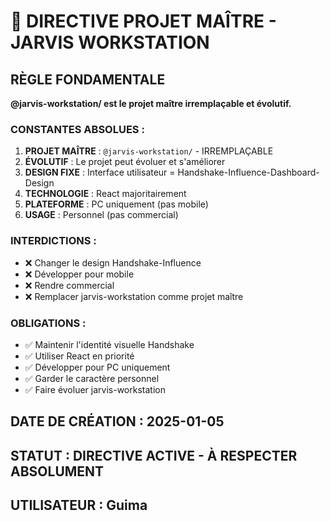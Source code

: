 # 🎯 DIRECTIVE PROJET MAÎTRE - JARVIS WORKSTATION

## **RÈGLE FONDAMENTALE**

**@jarvis-workstation/ est le projet maître irremplaçable et évolutif.**

### **CONSTANTES ABSOLUES :**

1. **PROJET MAÎTRE** : `@jarvis-workstation/` - IRREMPLAÇABLE
2. **ÉVOLUTIF** : Le projet peut évoluer et s'améliorer
3. **DESIGN FIXE** : Interface utilisateur = Handshake-Influence-Dashboard-Design
4. **TECHNOLOGIE** : React majoritairement
5. **PLATEFORME** : PC uniquement (pas mobile)
6. **USAGE** : Personnel (pas commercial)

### **INTERDICTIONS :**
- ❌ Changer le design Handshake-Influence
- ❌ Développer pour mobile
- ❌ Rendre commercial
- ❌ Remplacer jarvis-workstation comme projet maître

### **OBLIGATIONS :**
- ✅ Maintenir l'identité visuelle Handshake
- ✅ Utiliser React en priorité
- ✅ Développer pour PC uniquement
- ✅ Garder le caractère personnel
- ✅ Faire évoluer jarvis-workstation

## **DATE DE CRÉATION :** 2025-01-05
## **STATUT :** DIRECTIVE ACTIVE - À RESPECTER ABSOLUMENT
## **UTILISATEUR :** Guima
